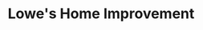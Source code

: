 ---
title: "Lowe's Home Improvement"
url: /knightdale/lowes-home-improvement/
shop: doityourself
---